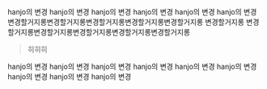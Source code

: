 
hanjo의 변경
hanjo의 변경
hanjo의 변경
hanjo의 변경
hanjo의 변경
hanjo의 변경
변경할거지롱변경할거지롱변경할거지롱변경할거지롱변경할거지롱
변경할거지롱
변경할거지롱변경할거지롱변경할거지롱변경할거지롱변경할거지롱

> 히히히


hanjo의 변경
hanjo의 변경
hanjo의 변경
hanjo의 변경
hanjo의 변경
hanjo의 변경
hanjo의 변경
hanjo의 변경
hanjo의 변경

